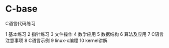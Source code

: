 # C-base
C语言代码练习

1 基本练习
2 指针练习
3 文件操作
4 数学应用
5 数据结构
6 算法及应用
7 C语言注意事项
8 C语言示例
9 linux-c编程
10 kernel讲解
